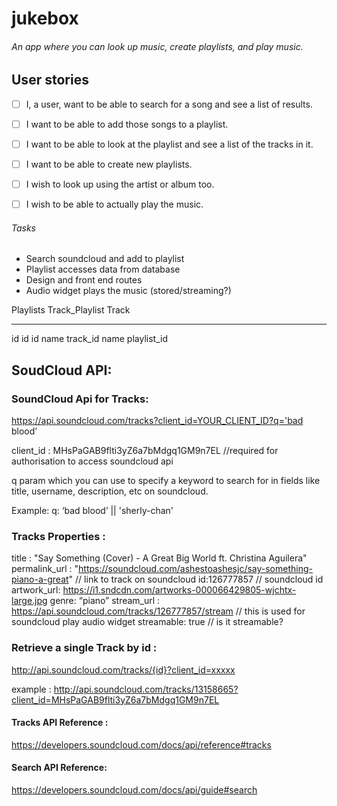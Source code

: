 # jukebox
###### An app where you can look up music, create playlists, and play music.



## User stories

- [ ] I, a user, want to be able to search for a song and see a list of results.
- [ ] I want to be able to add those songs to a playlist.
- [ ] I want to be able to look at the playlist and see a list of the tracks in it.
- [ ] I want to be able to create new playlists.
- [ ] I wish to look up using the artist or album too.
- [ ] I wish to be able to actually play the music.



###### Tasks

- Search soundcloud and add to playlist
- Playlist accesses data from database
- Design and front end routes
- Audio widget plays the music (stored/streaming?)




Playlists     Track_Playlist     Track
---------     --------------     ------
id            id                 id
name          track_id           name
              playlist_id


## SoudCloud API:


### SoundCloud Api for Tracks:
https://api.soundcloud.com/tracks?client_id=YOUR_CLIENT_ID?q='bad blood’

client_id : MHsPaGAB9flti3yZ6a7bMdgq1GM9n7EL   //required for authorisation to access soundcloud api

q param which you can use to specify a keyword to search for in fields like title, username, description, etc on soundcloud.

Example: 
  q: ‘bad blood’ || 'sherly-chan'
  

### Tracks Properties :

title : "Say Something (Cover) - A Great Big World ft. Christina Aguilera"
permalink_url : 	"https://soundcloud.com/ashestoashesjc/say-something-piano-a-great"   // link to track on soundcloud id:126777857        // soundcloud id
artwork_url: https://i1.sndcdn.com/artworks-000066429805-wjchtx-large.jpg
genre: “piano”
stream_url : https://api.soundcloud.com/tracks/126777857/stream   // this is used for soundcloud play audio widget
streamable: true    // is it streamable? 

### Retrieve a single Track by id :

http://api.soundcloud.com/tracks/{id}?client_id=xxxxx

example : 
http://api.soundcloud.com/tracks/13158665?client_id=MHsPaGAB9flti3yZ6a7bMdgq1GM9n7EL



#### Tracks API Reference :
https://developers.soundcloud.com/docs/api/reference#tracks

#### Search API Reference:
https://developers.soundcloud.com/docs/api/guide#search

